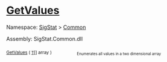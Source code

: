 # [GetValues](./ArrayExtension-100663385.md)

Namespace: [SigStat]() > [Common](./../README.md)

Assembly: SigStat.Common.dll

<sub>[GetValues](./ArrayExtension-100663385.md) ( [`T`](./ArrayExtension-100663385.md)[] array )</sub>&nbsp; &nbsp; &nbsp; &nbsp; &nbsp; &nbsp; &nbsp; &nbsp; &nbsp;<sub><sub>Enumerates all values in a two dimensional array</sub></sub>
